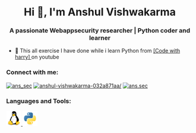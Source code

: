 <h1 align="center">Hi 👋, I'm Anshul Vishwakarma</h1>
<h3 align="center">A passionate Webappsecurity researcher | Python coder and learner</h3>

- 🌱 This all exercise I have done while i learn Python from  <a href="https://www.youtube.com/playlist?list=PLu0W_9lII9agICnT8t4iYVSZ3eykIAOME">[Code with harry] </a>on youtube

<h3 align="left">Connect with me:</h3>
<p align="left">
<a href="https://twitter.com/ans_sec" target="blank"><img align="center" src="https://raw.githubusercontent.com/rahuldkjain/github-profile-readme-generator/master/src/images/icons/Social/twitter.svg" alt="ans_sec" height="30" width="40" /></a>
<a href="https://linkedin.com/in/anshul-vishwakarma-032a871aa/" target="blank"><img align="center" src="https://raw.githubusercontent.com/rahuldkjain/github-profile-readme-generator/master/src/images/icons/Social/linked-in-alt.svg" alt="anshul-vishwakarma-032a871aa/" height="30" width="40" /></a>
<a href="https://instagram.com/ans.sec" target="blank"><img align="center" src="https://raw.githubusercontent.com/rahuldkjain/github-profile-readme-generator/master/src/images/icons/Social/instagram.svg" alt="ans.sec" height="30" width="40" /></a>
</p>

<h3 align="left">Languages and Tools:</h3>
<p align="left"> <a href="https://www.linux.org/" target="_blank" rel="noreferrer"> <img src="https://raw.githubusercontent.com/devicons/devicon/master/icons/linux/linux-original.svg" alt="linux" width="40" height="40"/> </a> <a href="https://www.python.org" target="_blank" rel="noreferrer"> <img src="https://raw.githubusercontent.com/devicons/devicon/master/icons/python/python-original.svg" alt="python" width="40" height="40"/> </a> </p>
